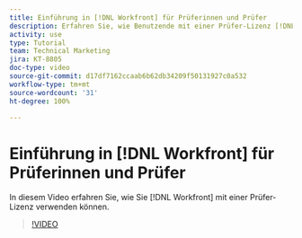```yaml
---
title: Einführung in [!DNL Workfront] für Prüferinnen und Prüfer
description: Erfahren Sie, wie Benutzende mit einer Prüfer-Lizenz [!DNL  Workfront]nutzen können.
activity: use
type: Tutorial
team: Technical Marketing
jira: KT-8805
doc-type: video
source-git-commit: d17df7162ccaab6b62db34209f50131927c0a532
workflow-type: tm+mt
source-wordcount: '31'
ht-degree: 100%

---
```


# Einführung in [!DNL Workfront] für Prüferinnen und Prüfer

In diesem Video erfahren Sie, wie Sie [!DNL  Workfront] mit einer Prüfer-Lizenz verwenden können.

>[!VIDEO](https://video.tv.adobe.com/v/335106/?quality=12&learn=on&enablevpops)
